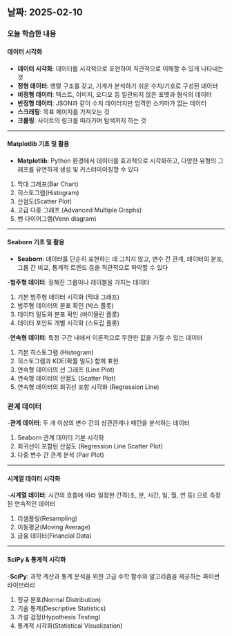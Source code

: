 ## 날짜: 2025-02-10


### 오늘 학습한 내용
#### 데이터 시각화
- **데이터 시각화**: 데이터를 시각적으로 표현하여 직관적으로 이해할 수 있게 나타내는 것
- **정형 데이터**: 행렬 구조를 갖고, 기계가 분석하기 쉬운 수치/기호로 구성된 데이터
- **비정형 데이터**: 텍스트, 이미지, 오디오 등 일관되지 않은 포맷과 형식의 데이터
- **반정형 데이터**: JSON과 같이 수치 데이터치만 엄격한 스키마가 없는 데이터
- **스크래핑**: 목표 페이지를 가져오는 것
- **크롤링**: 사이트의 링크를 따라가며 탐색까지 하는 것
---
#### Matplotlib 기초 및 활용
- **Matplotlib**: Python 환경에서 데이터를 효과적으로 시각화하고, 다양한 유형의 그래프를 유연하게 생성 및 커스터마이징할 수 있다
1. 막대 그래프(Bar Chart)
2. 히스토그램(Histogram)
3. 산점도(Scatter Plot)
4. 고급 다중 그래프 (Advanced Multiple Graphs)
5. 벤 다이어그램(Venn diagram)
---
#### Seaborn 기초 및 활용
- **Seaborn**: 데이터를 단순히 표현하는 데 그치지 않고, 변수 간 관계, 데이터의 분포, 그룹 간 비교, 통계적 트렌드 등을 직관적으로 파악할 수 있다

-**범주형 데이터**: 정해진 그룹이나 레이블을 가지는 데이터
1. 기본 범주형 데이터 시각화 (막대 그래프)
2. 범주형 데이터의 분포 확인 (박스 플롯)
3. 데이터 밀도와 분포 확인 (바이올린 플롯)
4. 데이터 포인트 개별 시각화 (스트립 플롯)

-**연속형 데이터**: 특정 구간 내에서 이론적으로 무한한 값을 가질 수 있는 데이터
1. 기본 히스토그램 (Histogram)
2. 히스토그램과 KDE(확률 밀도) 함께 표현
3. 연속형 데이터의 선 그래프 (Line Plot)
4. 연속형 데이터의 산점도 (Scatter Plot)
5. 연속형 데이터의 회귀선 포함 시각화 (Regression Line)

### 관계 데이터
-**관계 데이터**: 두 개 이상의 변수 간의 상관관계나 패턴을 분석하는 데이터
1. Seaborn 관계 데이터 기본 시각화
2. 회귀선이 포함된 산점도 (Regression Line Scatter Plot)
3. 다중 변수 간 관계 분석 (Pair Plot)
---
#### 시계열 데이터 시각화
-**시계열 데이터**: 시간의 흐름에 따라 일정한 간격(초, 분, 시간, 일, 월, 연 등) 으로 측정된 연속적인 데이터
1. 리샘플링(Resampling)
2. 이동평균(Moving Average)
3. 금융 데이터(Financial Data)
---
#### SciPy & 통계적 시각화
-**SciPy**: 과학 계산과 통계 분석을 위한 고급 수학 함수와 알고리즘을 제공하는 파이썬 라이브러리
1. 정규 분포(Normal Distribution)
2. 기술 통계(Descriptive Statistics)
3. 가설 검정(Hypothesis Testing)
4. 통계적 시각화(Statistical Visualization)